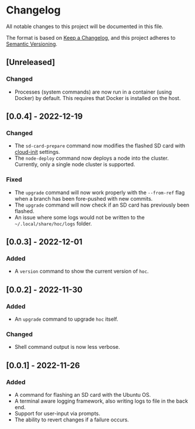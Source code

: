 # Changelog

All notable changes to this project will be documented in this file.

The format is based on [Keep a Changelog](https://keepachangelog.com/en/1.0.0/), and this project
adheres to [Semantic Versioning](https://semver.org/spec/v2.0.0.html).

## [Unreleased]

### Changed

- Processes (system commands) are now run in a container (using Docker) by default. This requires
  that Docker is installed on the host.

## [0.0.4] - 2022-12-19

### Changed

- The `sd-card-prepare` command now modifies the flashed SD card with
  [cloud-init](https://cloud-init.io) settings.
- The `node-deploy` command now deploys a node into the cluster. Currently, only a single node
  cluster is supported.

### Fixed

- The `upgrade` command will now work properly with the `--from-ref` flag when a branch has been
  fore-pushed with new commits.
- The `upgrade` command will now check if an SD card has previously been flashed.
- An issue where some logs would not be written to the `~/.local/share/hoc/logs` folder.

## [0.0.3] - 2022-12-01

### Added

- A `version` command to show the current version of `hoc`.

## [0.0.2] - 2022-11-30

### Added

- An `upgrade` command to upgrade `hoc` itself.

### Changed

- Shell command output is now less verbose.

## [0.0.1] - 2022-11-26

### Added

- A command for flashing an SD card with the Ubuntu OS.
- A terminal aware logging framework, also writing logs to file in the back end.
- Support for user-input via prompts.
- The ability to revert changes if a failure occurs.
